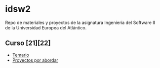 # idsw2
Repo de materiales y proyectos de la asignatura Ingeniería del Software II de la Universidad Europea del Atlántico. 

## Curso [21][22]
* [Temario](temario.md)
* [Proyectos por abordar](proyectos.md)
